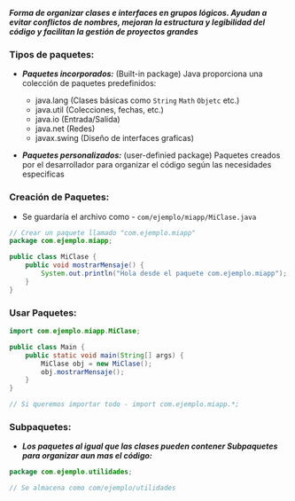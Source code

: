***Forma de organizar clases e interfaces en grupos lógicos. Ayudan a evitar conflictos de nombres, mejoran la estructura y legibilidad del código y facilitan la gestión de proyectos grandes***

### Tipos de paquetes:

- ***Paquetes incorporados:*** (Built-in package) Java proporciona una colección de paquetes predefinidos:
	- java.lang (Clases básicas como ``String`` ``Math`` ``Objetc`` etc.)
	- java.util (Colecciones, fechas, etc.)
	- java.io (Entrada/Salida)
	- java.net (Redes)
	- javax.swing (Diseño de interfaces graficas)

- ***Paquetes personalizados:*** (user-definied package) Paquetes creados por el desarrollador para organizar el código según las necesidades especificas

### Creación de Paquetes:

- Se guardaría el archivo como - `com/ejemplo/miapp/MiClase.java`

```java
// Crear un paquete llamado "com.ejemplo.miapp"
package com.ejemplo.miapp;

public class MiClase {
    public void mostrarMensaje() {
        System.out.println("Hola desde el paquete com.ejemplo.miapp");
    }
}
```

### Usar Paquetes:

```java
import com.ejemplo.miapp.MiClase;

public class Main {
    public static void main(String[] args) {
        MiClase obj = new MiClase();
        obj.mostrarMensaje();
    }
}

// Si queremos importar todo - import com.ejemplo.miapp.*;
```

### Subpaquetes: 

- ***Los paquetes al igual que las clases pueden contener Subpaquetes para organizar aun mas el código:***

```java
package com.ejemplo.utilidades;

// Se almacena como com/ejemplo/utilidades
```